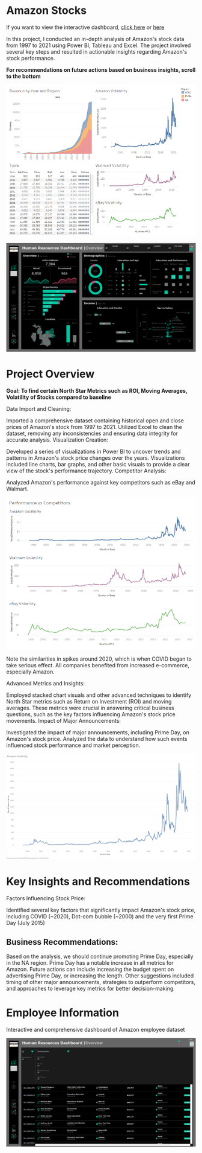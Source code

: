 # Amazon Stocks

If you want to view the interactive dashboard, [click here](https://public.tableau.com/views/Amazon_17225340065340/GeneralPerformance?:language=en-US&:sid=&:redirect=auth&:display_count=n&:origin=viz_share_link) or [here](https://cam-leo.github.io/AmazonStocks/)

In this project, I conducted an in-depth analysis of Amazon's stock data from 1997 to 2021 using Power BI, Tableau and Excel. The project involved several key steps and resulted in actionable insights regarding Amazon's stock performance.

**For recommendations on future actions based on business insights, scroll to the bottom**

![Dashboard](https://github.com/cam-leo/AmazonStocks/blob/main/General%20Performance.png) 

![Summary](https://github.com/cam-leo/AmazonStocks/blob/main/HR%20Summary.png)

# Project Overview

**Goal: To find certain North Star Metrics such as ROI, Moving Averages, Volatility of Stocks compared to baseline**

Data Import and Cleaning:

Imported a comprehensive dataset containing historical open and close prices of Amazon's stock from 1997 to 2021.
Utilized Excel to clean the dataset, removing any inconsistencies and ensuring data integrity for accurate analysis.
Visualization Creation:

Developed a series of visualizations in Power BI to uncover trends and patterns in Amazon's stock price changes over the years.
Visualizations included line charts, bar graphs, and other basic visuals to provide a clear view of the stock's performance trajectory.
Competitor Analysis:

Analyzed Amazon's performance against key competitors such as eBay and Walmart.

![Comparison](https://github.com/cam-leo/AmazonStocks/blob/main/Comparison.png)

Note the similarities in spikes around 2020, which is when COVID began to take serious effect. All companies benefited from increased e-commerce, especially Amazon.

Advanced Metrics and Insights:

Employed stacked chart visuals and other advanced techniques to identify North Star metrics such as Return on Investment (ROI) and moving averages.
These metrics were crucial in answering critical business questions, such as the key factors influencing Amazon's stock price movements.
Impact of Major Announcements:

Investigated the impact of major announcements, including Prime Day, on Amazon's stock price.
Analyzed the data to understand how such events influenced stock performance and market perception.

![Amazon Volatility](https://github.com/cam-leo/AmazonStocks/blob/main/DifferenceHighLow.png)

# Key Insights and Recommendations
Factors Influencing Stock Price:

Identified several key factors that significantly impact Amazon's stock price, including COVID (~2020), Dot-com bubble (~2000) and the very first Prime Day (July 2015)

## Business Recommendations:

Based on the analysis, we should continue promoting Prime Day, especially in the NA region. Prime Day has a notable increase in all metrics for Amazon. Future actions can include increasing the budget spent on advertising Prime Day, or increasing the length.
Other suggestions included timing of other major announcements, strategies to outperform competitors, and approaches to leverage key metrics for better decision-making.

# Employee Information

Interactive and comprehensive dashboard of Amazon employee dataset

![details](https://github.com/cam-leo/AmazonStocks/blob/main/HR%20Details.png)
